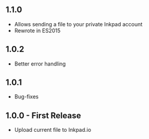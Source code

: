 ## 1.1.0
* Allows sending a file to your private Inkpad account
* Rewrote in ES2015

## 1.0.2
* Better error handling

## 1.0.1
* Bug-fixes

## 1.0.0 - First Release
* Upload current file to Inkpad.io
